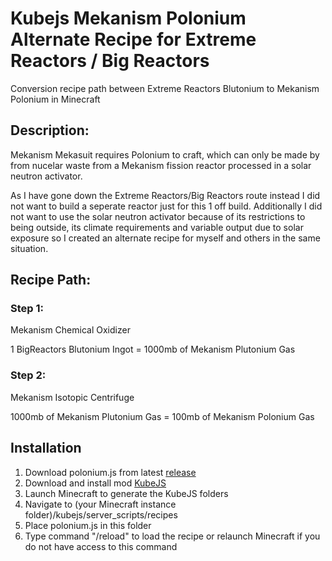 # Kubejs Mekanism Polonium Alternate Recipe for Extreme Reactors / Big Reactors
 Conversion recipe path between Extreme Reactors Blutonium to Mekanism Polonium in Minecraft

## Description:
Mekanism Mekasuit requires Polonium to craft, which can only be made by from nucelar waste from a Mekanism fission reactor processed in a solar neutron activator. 

As I have gone down the Extreme Reactors/Big Reactors route instead I did not want to build a seperate reactor just for this 1 off build. Additionally I did not want to use the solar neutron activator because of its restrictions to being outside, its climate requirements and variable output due to solar exposure so I created an alternate recipe for myself and others in the same situation.

 ## Recipe Path:

 ### Step 1:
Mekanism Chemical Oxidizer

1 BigReactors Blutonium Ingot = 1000mb of Mekanism Plutonium Gas

### Step 2:
Mekanism Isotopic Centrifuge

1000mb of Mekanism Plutonium Gas = 100mb of Mekanism Polonium Gas

## Installation
1. Download polonium.js from latest [release](https://github.com/Fenris42/Kubejs_Polonium_Recipe/releases)
2. Download and install mod [KubeJS](https://www.curseforge.com/minecraft/mc-mods/kubejs)
3. Launch Minecraft to generate the KubeJS folders
4. Navigate to (your Minecraft instance folder)/kubejs/server_scripts/recipes
5. Place polonium.js in this folder
6. Type command "/reload" to load the recipe or relaunch Minecraft if you do not have access to this command
